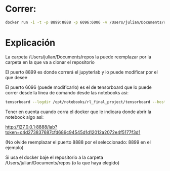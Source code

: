 # Correr:

```bash
docker run -i -t -p 8899:8888 -p 6096:6006 -v /Users/julian/Documents/repos:/opt/notebooks jganzabal/rl_itba
```

# Explicación
La carpeta /Users/julian/Documents/repos la puede reemplazar por la carpeta en la que va a clonar el repositorio

El puerto 8899 es donde correrá el jupyterlab y lo puede modificar por el que desee

El puerto 6096 (puede modificarlo) es el de tensorboard que lo puede correr desde la linea de comando desde las notebooks asi: 

```bash
tensorboard --logdir /opt/notebooks/rl_final_project/tensorboard --host 0.0.0.0
```
Tener en cuenta cuando corra el docker que le indicara donde abrir la notebook algo asi:

http://127.0.0.1:8888/lab?token=c4d273837687cfd689c94545d1d12012a2072e4f5177f3d1

(No olvide reemplazar el puerto 8888 por el seleccionado: 8899 en el ejemplo)

Si usa el docker baje el repositorio a la carpeta /Users/julian/Documents/repos (o la que haya elegido)